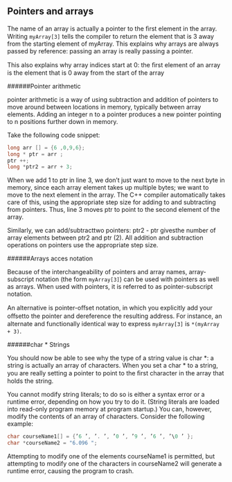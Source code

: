 ## Pointers and arrays

The name of an array is actually a pointer to the ﬁrst element in the array. Writing
`myArray[3]` tells the compiler to return the element that is 3 away from the starting el­ement of myArray.
This explains why arrays are always passed by reference: passing an array is really passing
a pointer.

This also explains why array indices start at 0: the ﬁrst element of an array is the element
that is 0 away from the start of the array

######Pointer arithmetic

pointer arithmetic is a way of using subtraction and addition of pointers to move around
between locations in memory, typically between array elements. Adding an integer n to a
pointer produces a new pointer pointing to n positions further down in memory.

Take the following code snippet:
```cpp
long arr [] = {6 ,0,9,6};
long * ptr = arr ;
ptr ++;
long *ptr2 = arr + 3;
```

When we add 1 to ptr in line 3, we don’t just want to move to the next byte in memory,
since each array element takes up multiple bytes; we want to move to the next element in
the array. The C++ compiler automatically takes care of this, using the appropriate step
size for adding to and subtracting from pointers. Thus, line 3 moves ptr to point to the
second element of the array.

Similarly, we can add/subtracttwo pointers: ptr2 - ptr givesthe number of array elements
between ptr2 and ptr (2). All addition and subtraction operations on pointers use the
appropriate step size.

######Arrays acces notation

Because of the interchangeability of pointers and array names, array-subscript notation (the
form `myArray[3]`) can be used with pointers as well as arrays. When used with pointers, it
is referred to as pointer-subscript notation.

An alternative is pointer-oﬀset notation, in which you explicitly add your oﬀsetto the pointer
and dereference the resulting address. For instance, an alternate and functionally identical
way to express `myArray[3]` is `*(myArray + 3)`.

######char * Strings

You should now be able to see why the type of a string value is char *: a string is actually
an array of characters. When you set a char * to a string, you are really setting a pointer
to point to the ﬁrst character in the array that holds the string.

You cannot modify string literals; to do so is either a syntax error or a runtime error,
depending on how you try to do it. (String literals are loaded into read-only program memory
at program startup.) You can, however, modify the contents of an array of characters.
Consider the following example:
```cpp
char courseName1[] = {’6 ’, ’. ’, ’0 ’, ’9 ’, ’6 ’, ’\0 ’ };
char *courseName2 = "6.096 ";
```

Attempting to modify one of the elements courseName1 is permitted, but attempting to
modify one of the characters in courseName2 will generate a runtime error, causing the
program to crash.
